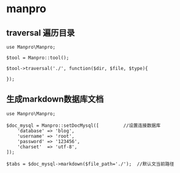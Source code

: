 # manpro

## traversal 遍历目录
```
use Manpro\Manpro;

$tool = Manpro::tool();

$tool->traversal('./', function($dir, $file, $type){

});
```

## 生成markdown数据库文档

```
use Manpro\Manpro;

$doc_mysql = Manpro::setDocMysql([         //设置连接数据库
    'database' => 'blog',
    'username' => 'root',
    'password' => '123456',
    'charset'  => 'utf-8',
]);

$tabs = $doc_mysql->markdown($file_path='./');  //默认文当前路径
```